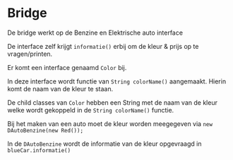 # Bridge
De bridge werkt op de Benzine en Elektrische auto interface

De interface zelf krijgt ``informatie()`` erbij om de kleur & prijs op te vragen/printen.

Er komt een interface genaamd ``Color`` bij.

In deze interface wordt functie van ``String colorName()`` aangemaakt. Hierin komt de naam van de kleur te staan.

De child classes van ``Color`` hebben een String met de naam van de kleur welke wordt gekoppeld in de ``String colorName()`` functie.

Bij het maken van een auto moet de kleur worden meegegeven via ``new DAutoBenzine(new Red());``

In de ``DAutoBenzine`` wordt de informatie van de kleur opgevraagd in ``blueCar.informatie()``
